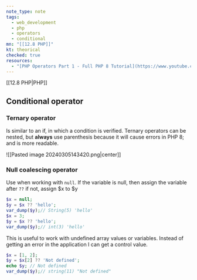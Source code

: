 ```yaml
---
note_type: note
tags:
  - web_development
  - php
  - operators
  - conditional
mn: "[[12.8 PHP]]"
kt: theorical
checked: true
resources:
  - "[PHP Operators Part 1 - Full PHP 8 Tutorial](https://www.youtube.com/watch?v=t8U2FGjjqM8&list=PLr3d3QYzkw2xabQRUpcZ_IBk9W50M9pe-&index=13&ab_channel=ProgramWithGio)"
---
```

[[12.8 PHP|PHP]]
## Conditional operator
### Ternary operator
Is similar to an if, in which a condition is verified. Ternary operators can be nested, but **always** use parenthesis because it will cause errors in PHP 8; and is more readable. 

![[Pasted image 20240305143420.png|center]]
### Null coalescing operator
Use when working with `null`.  If the variable is null, then assign the variable after `??` if not, assign $x to $y

```PHP
$x = null;
$y = $x ?? 'hello';
var_dump($y);// String(5) 'hello'
$x = 3;
$y = $x ?? 'hello';
var_dump($y);// int(3) 'hello'
```

This is useful to work with undefined array values or variables. Instead of getting an error in the application I can get a control value. 

```PHP
$x = [1, 2];
$y = $x[2] ?? 'Not defined';
echo $y; // Not defined
var_dump($y);// string(11) "Not defined" 
```

